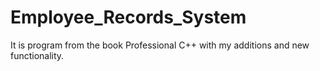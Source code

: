 # Employee_Records_System
It is program from the book Professional C++ with my additions and new functionality.
